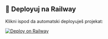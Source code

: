 ## 🚀 Deployuj na Railway

Klikni ispod da automatski deployuješ projekat:

[![Deploy on Railway](https://railway.app/button.svg)](https://railway.app/new/template?template=https://github.com/lshormazapple/ecex-ui)


